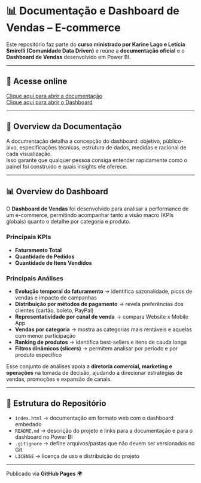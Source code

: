 # 📊 Documentação e Dashboard de Vendas – E-commerce  

Este repositório faz parte do **curso ministrado por Karine Lago e  Letícia Smirelli (Comunidade Data Driven)** e reúne a **documentação oficial** e o **Dashboard de Vendas** desenvolvido em Power BI.  

---

## 🔗 Acesse online  

 [Clique aqui para abrir a documentação](https://darllidso.github.io/01_dashboard_vendas/)  
[Clique aqui para abrir o Dashboard](https://app.powerbi.com/view?r=eyJrIjoiN2EzNTdmZjQtMTFlNS00OTJhLTllMjAtYWJkZjU1MGYzYWYwIiwidCI6IjU1YTA5ZmM3LThhZjgtNDA5MC1hNmExLTkxM2Q5YzNmYzU4NSJ9)  

---

## 📖 Overview da Documentação  

A documentação detalha a concepção do dashboard: objetivo, público-alvo, especificações técnicas, estrutura de dados, medidas e racional de cada visualização.  
Isso garante que qualquer pessoa consiga entender rapidamente como o painel foi construído e quais insights ele oferece.  

---

## 📊 Overview do Dashboard  

O **Dashboard de Vendas** foi desenvolvido para analisar a performance de um e-commerce, permitindo acompanhar tanto a visão macro (KPIs globais) quanto o detalhe por categoria e produto.  

### Principais KPIs

- **Faturamento Total**  
- **Quantidade de Pedidos**  
- **Quantidade de Itens Vendidos**  

### Principais Análises

- **Evolução temporal do faturamento** → identifica sazonalidade, picos de vendas e impacto de campanhas  
- **Distribuição por métodos de pagamento** → revela preferências dos clientes (cartão, boleto, PayPal)  
- **Representatividade por canal de venda** → compara Website x Mobile App  
- **Vendas por categoria** → mostra as categorias mais rentáveis e aquelas com menor participação  
- **Ranking de produtos** → identifica best-sellers e itens de cauda longa  
- **Filtros dinâmicos (slicers)** → permitem analisar por período e por produto específico  

Esse conjunto de análises apoia a **diretoria comercial, marketing e operações** na tomada de decisão, ajudando a direcionar estratégias de vendas, promoções e expansão de canais.  

---

## 📂 Estrutura do Repositório  

- `index.html` → documentação em formato web com o dashboard embedado  
- `README.md` → descrição do projeto e links para a documentação e para o dashboard no Power BI  
- `.gitignore` → define arquivos/pastas que não devem ser versionados no Git  
- `LICENSE` → licença de uso e distribuição do projeto  

---

Publicado via **GitHub Pages** 🌍  
